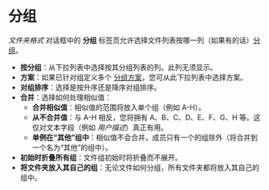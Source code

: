 # 分组

*文件夹格式* 对话框中的 **分组** 标签页允许选择文件列表按哪一列（如果有的话）[分组](../../sorting_and_grouping/README.zh.md)。

- **按分组**：从下拉列表中选择按其分组列表的列。此列无须显示。
- **方案**：如果已针对组定义多个 [分组方案](/Manual/preferences/preferences_categories/file_display_columns/evaluator_groups.zh.md)，您可从此下拉列表中选择方案。
- **对组排序**：选择是按升序还是降序对组排序。
- **合并**：选择如何处理相似值：
  - **合并相似值**：相似值的范围将放入单个组（例如 A-H）。
  - **从不合并值**：与 A-H 相反，您将拥有 A、B、C、D、E、F、G、H 等。这仅对文本字段（例如 *用户描述*）真正有用。
  - **单例在“其他”组中**：相似值不会合并，成员只有一个的组除外（将合并到一个名为“其他”的组中）。
- **初始时折叠所有组**：文件组初始时将折叠而不展开。
- **将文件夹放入其自己的组**：无论文件如何分组，所有文件夹都将放入其自己的组中。